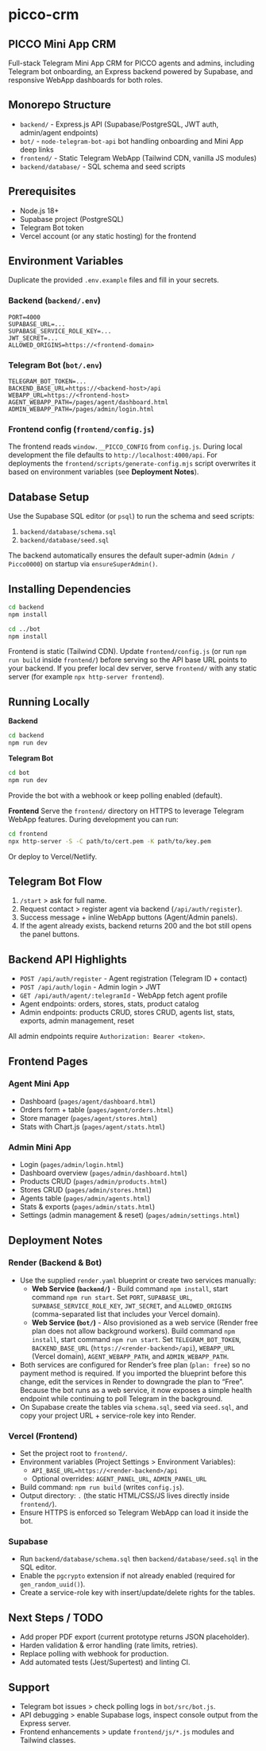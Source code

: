 # picco-crm

## PICCO Mini App CRM

Full-stack Telegram Mini App CRM for PICCO agents and admins, including Telegram bot onboarding, an Express backend powered by Supabase, and responsive WebApp dashboards for both roles.

## Monorepo Structure

- `backend/` - Express.js API (Supabase/PostgreSQL, JWT auth, admin/agent endpoints)
- `bot/` - `node-telegram-bot-api` bot handling onboarding and Mini App deep links
- `frontend/` - Static Telegram WebApp (Tailwind CDN, vanilla JS modules)
- `backend/database/` - SQL schema and seed scripts

## Prerequisites

- Node.js 18+
- Supabase project (PostgreSQL)
- Telegram Bot token
- Vercel account (or any static hosting) for the frontend

## Environment Variables

Duplicate the provided `.env.example` files and fill in your secrets.

### Backend (`backend/.env`)
```
PORT=4000
SUPABASE_URL=...
SUPABASE_SERVICE_ROLE_KEY=...
JWT_SECRET=...
ALLOWED_ORIGINS=https://<frontend-domain>
```

### Telegram Bot (`bot/.env`)
```
TELEGRAM_BOT_TOKEN=...
BACKEND_BASE_URL=https://<backend-host>/api
WEBAPP_URL=https://<frontend-host>
AGENT_WEBAPP_PATH=/pages/agent/dashboard.html
ADMIN_WEBAPP_PATH=/pages/admin/login.html
```

### Frontend config (`frontend/config.js`)

The frontend reads `window.__PICCO_CONFIG` from `config.js`. During local development the file defaults to `http://localhost:4000/api`. For deployments the `frontend/scripts/generate-config.mjs` script overwrites it based on environment variables (see **Deployment Notes**).

## Database Setup

Use the Supabase SQL editor (or `psql`) to run the schema and seed scripts:

1. `backend/database/schema.sql`
2. `backend/database/seed.sql`

The backend automatically ensures the default super-admin (`Admin / Picco0000`) on startup via `ensureSuperAdmin()`.

## Installing Dependencies

```bash
cd backend
npm install

cd ../bot
npm install
```

Frontend is static (Tailwind CDN). Update `frontend/config.js` (or run `npm run build` inside `frontend/`) before serving so the API base URL points to your backend. If you prefer local dev server, serve `frontend/` with any static server (for example `npx http-server frontend`).

## Running Locally

**Backend**
```bash
cd backend
npm run dev
```

**Telegram Bot**
```bash
cd bot
npm run dev
```

Provide the bot with a webhook or keep polling enabled (default).

**Frontend**
Serve the `frontend/` directory on HTTPS to leverage Telegram WebApp features. During development you can run:
```bash
cd frontend
npx http-server -S -C path/to/cert.pem -K path/to/key.pem
```
Or deploy to Vercel/Netlify.

## Telegram Bot Flow

1. `/start` > ask for full name.
2. Request contact > register agent via backend (`/api/auth/register`).
3. Success message + inline WebApp buttons (Agent/Admin panels).
4. If the agent already exists, backend returns 200 and the bot still opens the panel buttons.

## Backend API Highlights

- `POST /api/auth/register` - Agent registration (Telegram ID + contact)
- `POST /api/auth/login` - Admin login > JWT
- `GET /api/auth/agent/:telegramId` - WebApp fetch agent profile
- Agent endpoints: orders, stores, stats, product catalog
- Admin endpoints: products CRUD, stores CRUD, agents list, stats, exports, admin management, reset

All admin endpoints require `Authorization: Bearer <token>`.

## Frontend Pages

### Agent Mini App
- Dashboard (`pages/agent/dashboard.html`)
- Orders form + table (`pages/agent/orders.html`)
- Store manager (`pages/agent/stores.html`)
- Stats with Chart.js (`pages/agent/stats.html`)

### Admin Mini App
- Login (`pages/admin/login.html`)
- Dashboard overview (`pages/admin/dashboard.html`)
- Products CRUD (`pages/admin/products.html`)
- Stores CRUD (`pages/admin/stores.html`)
- Agents table (`pages/admin/agents.html`)
- Stats & exports (`pages/admin/stats.html`)
- Settings (admin management & reset) (`pages/admin/settings.html`)

## Deployment Notes

### Render (Backend & Bot)

- Use the supplied `render.yaml` blueprint or create two services manually:
  - **Web Service (`backend/`)** - Build command `npm install`, start command `npm run start`. Set `PORT`, `SUPABASE_URL`, `SUPABASE_SERVICE_ROLE_KEY`, `JWT_SECRET`, and `ALLOWED_ORIGINS` (comma-separated list that includes your Vercel domain).
  - **Web Service (`bot/`)** - Also provisioned as a web service (Render free plan does not allow background workers). Build command `npm install`, start command `npm run start`. Set `TELEGRAM_BOT_TOKEN`, `BACKEND_BASE_URL` (`https://<render-backend>/api`), `WEBAPP_URL` (Vercel domain), `AGENT_WEBAPP_PATH`, and `ADMIN_WEBAPP_PATH`.
- Both services are configured for Render’s free plan (`plan: free`) so no payment method is required. If you imported the blueprint before this change, edit the services in Render to downgrade the plan to “Free”. Because the bot runs as a web service, it now exposes a simple health endpoint while continuing to poll Telegram in the background.
- On Supabase create the tables via `schema.sql`, seed via `seed.sql`, and copy your project URL + service-role key into Render.

### Vercel (Frontend)

- Set the project root to `frontend/`.
- Environment variables (Project Settings > Environment Variables):
  - `API_BASE_URL=https://<render-backend>/api`
  - Optional overrides: `AGENT_PANEL_URL`, `ADMIN_PANEL_URL`
- Build command: `npm run build` (writes `config.js`).
- Output directory: `.` (the static HTML/CSS/JS lives directly inside `frontend/`).
- Ensure HTTPS is enforced so Telegram WebApp can load it inside the bot.

### Supabase

- Run `backend/database/schema.sql` then `backend/database/seed.sql` in the SQL editor.
- Enable the `pgcrypto` extension if not already enabled (required for `gen_random_uuid()`).
- Create a service-role key with insert/update/delete rights for the tables.

## Next Steps / TODO

- Add proper PDF export (current prototype returns JSON placeholder).
- Harden validation & error handling (rate limits, retries).
- Replace polling with webhook for production.
- Add automated tests (Jest/Supertest) and linting CI.

## Support

- Telegram bot issues > check polling logs in `bot/src/bot.js`.
- API debugging > enable Supabase logs, inspect console output from the Express server.
- Frontend enhancements > update `frontend/js/*.js` modules and Tailwind classes.


